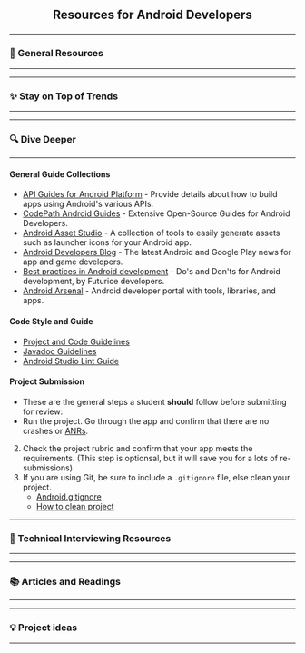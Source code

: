## <p style="text-align: center;"> Resources for Android Developers</p>

---

### 🔧 General Resources

----

----

### ✨ Stay on Top of Trends

----


---

### 🔍  Dive Deeper

----

#### General Guide Collections
* [API Guides for Android Platform](https://developer.android.com/guide/index.html) - Provide details about how to build apps using Android's various APIs.
* [CodePath Android Guides](https://github.com/codepath/android_guides/wiki) - Extensive Open-Source Guides for Android Developers.
* [Android Asset Studio](https://romannurik.github.io/AndroidAssetStudio/index.html) - A collection of tools to easily generate assets such as launcher icons for your Android app.
* [Android Developers Blog](https://android-developers.googleblog.com/) - The latest Android and Google Play news for app and game developers.
* [Best practices in Android development](https://github.com/futurice/android-best-practices) - Do's and Don'ts for Android development, by Futurice developers.
* [Android Arsenal](https://android-arsenal.com/) -  Android developer portal with tools, libraries, and apps.


#### Code Style and Guide
-  [Project and Code Guidelines](https://github.com/ribot/android-guidelines/blob/master/project_and_code_guidelines.md)
-  [Javadoc Guidelines](http://www.oracle.com/technetwork/java/javase/documentation/index-137868.html)
-  [Android Studio Lint Guide](https://developer.android.com/studio/write/lint.html)

#### Project Submission
- These are the general steps a student **should** follow before submitting for review:
 - Run the project. Go through the app and confirm that there are no crashes or [ANRs](https://developer.android.com/topic/performance/vitals/anr.html).
 2. Check the project rubric and confirm that your app meets the requirements. (This step is optionsal, but it will save you for a lots of re-submissions)
 3. If you are using Git, be sure to include a `.gitignore` file, else clean your project.
     - [Android.gitignore](https://github.com/github/gitignore/blob/master/Android.gitignore)
     - [How to clean project](https://docs.google.com/document/d/1eYvuXY7GRE6VQpq4Rp-KotU1ti-JEySN1KdyKwjhzEQ/pub)

---

### 💬 Technical Interviewing Resources

----

---

### 📚 Articles and Readings

----

---

### 💡 Project ideas

----



